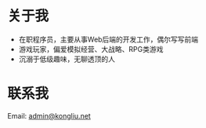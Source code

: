 # 关于我
* 在职程序员，主要从事Web后端的开发工作，偶尔写写前端
* 游戏玩家，偏爱模拟经营、大战略、RPG类游戏
* 沉溺于低级趣味，无聊透顶的人
  
# 联系我
Email: admin@kongliu.net

